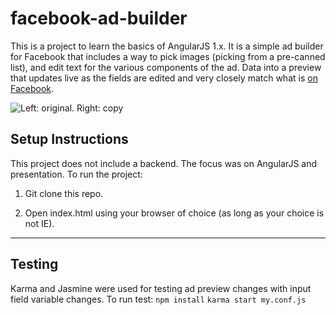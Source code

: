 # facebook-ad-builder

This is a project to learn the basics of AngularJS 1.x. It is a simple ad builder for Facebook that includes a way to pick images (picking from a pre-canned list), and edit text for the various components of the ad.  Data into a preview that updates live as the fields are edited and very closely match what is [on Facebook](https://www.facebook.com/business/ads-guide).

![Left: original. Right: copy](http://i.imgur.com/tT4641N.png)

## Setup Instructions
This project does not include a backend. The focus was on AngularJS and presentation. To run the project:

1. Git clone this repo.

2. Open index.html using your browser of choice (as long as your choice is not IE).

---

## Testing

Karma and Jasmine were used for testing ad preview changes with input field variable changes. To run test:
`npm install`
`karma start my.conf.js`
